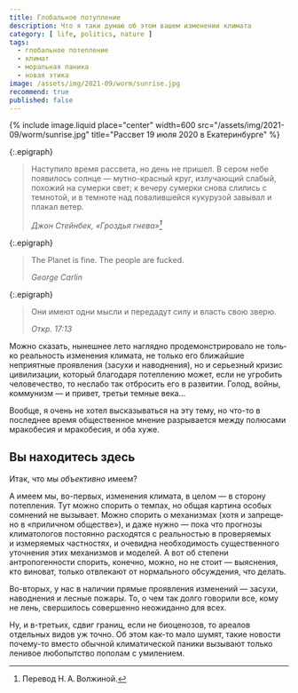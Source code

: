 ```yaml
---
title: Глобальное потупление
description: Что я таки думаю об этом вашем изменении климата
category: [ life, politics, nature ]
tags:
  - глобальное потепление
  - климат
  - моральная паника
  - новая этика
image: /assets/img/2021-09/worm/sunrise.jpg
recommend: true
published: false
---
```

{% include image.liquid place="center" width=600 src="/assets/img/2021-09/worm/sunrise.jpg" title="Рассвет 19 июля 2020 в Екатеринбурге" %}

{:.epigraph}
> Наступило время рассвета, но день не пришел. В сером небе появилось солнце — мутно-красный круг, излучающий слабый, похожий на сумерки свет;
> к вечеру сумерки снова слились с темнотой, и в темноте над повалившейся кукурузой завывал и плакал ветер.
>
> *Джон Стейнбек, «Гроздья гнева»[^translator]*

{:.epigraph}
> The Planet is fine. The people are fucked.
>
> *George Carlin*

{:.epigraph}
> Они имеют одни мысли и передадут силу и власть свою зверю.
>
> *Откр. 17:13*

Можно сказать, нынешнее лето наглядно продемонстрировало не толь­ко реальность изменения климата, не толь­ко его
ближайшие неприятные проявления (засухи и наводнения), но и серьезный кризис цивилизации, который благодаря
потеплению может, если не угробить человечество, то неслабо так отбросить его в раз­ви­тии. Голод, войны, коммунизм —
и при­вет, третьи темные века...

Вообще, я очень не хотел высказываться на эту тему, но что-то в последнее время общественное мнение разрывается
между полюсами мракобесия и мракобесия, и оба хуже.

<!--more-->

## Вы находитесь здесь

Итак, что мы *объективно* имеем?

А имеем мы, во-первых, изменения климата, в це­лом — в сто­ро­ну потепления. Тут можно спорить о тем­пах, но об­щая картина
особых сомнений не вы­зы­ва­ет. Можно спорить о ме­ха­низ­мах (хотя и за­пре­ще­но в «при­лич­ном обществе»), и даже нужно — пока что
прогнозы климатологов постоянно расходятся с ре­аль­нос­тью в про­ве­ря­е­мых и из­ме­ря­е­мых частностях, и очевидна необходимость
существенного уточнения этих механизмов и мо­де­лей. А вот об сте­пе­ни антропогенности спорить, конечно, можно, но не сто­ит —
выяснения, кто виноват, только отвлекают от нор­маль­но­го обсуждения, что делать.

Во-вторых, у нас в наличии прямые проявления изменений — засухи, наводнения и лес­ные пожары. То, о чем так долго говорили
все, кому не лень, свершилось совершенно неожиданно для всех.

Ну, и в-третьих, сдвиг границ, если не биоценозов, то ареалов отдельных видов уж точно. Об этом как-то мало шумят, такие
новости по­че­му-то вместо обычной климатической паники вызывают только ленивое любопытство пополам с уми­ле­ни­ем.



[^translator]: Перевод Н. А. Вол­жи­ной.
